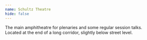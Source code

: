 ```yaml
---
name: Schultz Theatre
hide: false
---
```


The main amphitheatre for plenaries and some regular session talks. Located at the end of a long corridor, slightly below street level.
